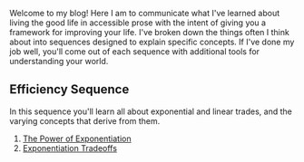 Welcome to my blog! Here I am to communicate what I've learned about living the good life in accessible prose with the intent of giving you a framework for improving your life. I've broken down the things often I think about into sequences designed to explain specific concepts. If I've done my job well, you'll come out of each sequence with additional tools for understanding your world.

Efficiency Sequence
-------------------
In this sequence you'll learn all about exponential and linear trades, and the varying concepts that derive from them.

1. [The Power of Exponentiation](efficiency-sequence/power-of-exponentiation.md)
2. [Exponentiation Tradeoffs](efficiency-sequence/exponentiation-tradeoffs.md)
